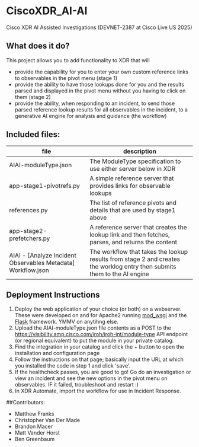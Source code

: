 # CiscoXDR_AI-AI
Cisco XDR AI Assisted Investigations (DEVNET-2387 at Cisco Live US 2025)

## What does it do?
This project allows you to add functionality to XDR that will 
- provide the capability for you to enter your own custom reference links to observables in the pivot menu (stage 1)
- provide the ability to have those lookups done for you and the results parsed and displayed in the pivot menu without you having to click on them (stage 2)
- provide the ability, when responding to an incident, to send those parsed reference lookup results for all observables in the incident, to a generative AI engine for analysis and guidance (the workflow)

## Included files: 
|file|description|
|---|---|
|AIAI-moduleType.json|The ModuleType specification to use either server below in XDR| 
|app-stage1-pivotrefs.py|A simple reference server that provides links for observable lookups|
|references.py|The list of reference pivots and details that are used by stage1 above|
|app-stage2-prefetchers.py|A reference server that creates the lookup link and then fetches, parses, and returns the content|
|AIAI - [Analyze Incident Observables Metadata] Workflow.json|The workflow that takes the lookup results from stage 2 and creates the worklog entry then submits them to the AI engine|

## Deployment Instructions
1. Deploy the web application of your choice (or both) on a webserver. These were developed on and for Apache2 running [mod_wsgi](https://pypi.org/project/mod-wsgi/) and the [Flask](https://flask.palletsprojects.com/en/stable/) framework.  YMMV on anytihng else.
2. Upload the AIAI-moduleType.json file contents as a POST to the https://visibility.amp.cisco.com/iroh/iroh-int/module-type API endpoint (or regional equivalent) to put the module in your private catalog.
3. Find the integration in your catalog and click the + button to open the installation and configuration page
4. Follow the instructions on that page; basically input the URL at which you installed the code in step 1 and click 'save'.
5. If the healthcheck passes, you are good to go! Go do an investigation or view an incident and see the new options in the pivot menu on observables. IF it failed, troubleshoot and restart :)
6. In XDR Automate, import the workflow for use in Incident Response. 

##Contributors:
- Matthew Franks
- Christopher Van Der Made
- Brandon Macer
- Matt Vander Horst
- Ben Greenbaum
